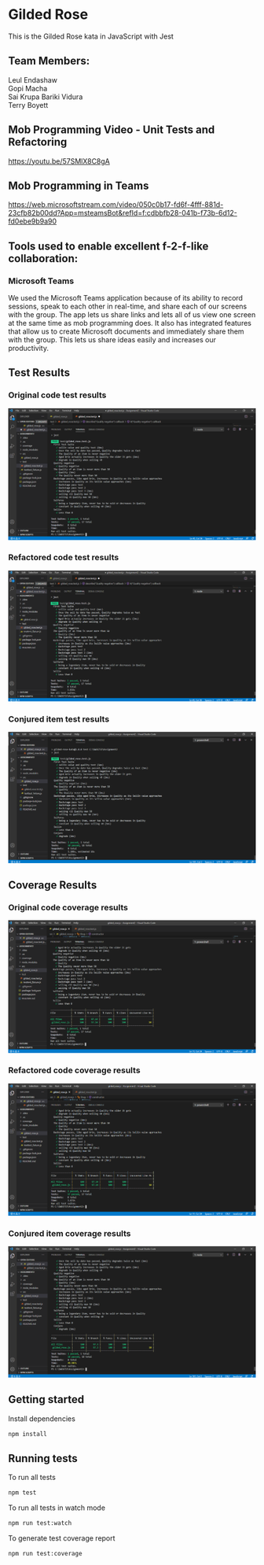 # Gilded Rose

This is the Gilded Rose kata in JavaScript with Jest

## Team Members:             
Leul Endashaw                
Gopi Macha                
Sai Krupa Bariki Vidura      
Terry Boyett           

 ## Mob Programming Video - Unit Tests and Refactoring
 https://youtu.be/57SMlX8C8gA

 ## Mob Programming in Teams
 https://web.microsoftstream.com/video/050c0b17-fd6f-4fff-881d-23cfb82b00dd?App=msteamsBot&refId=f:cdbbfb28-041b-f73b-6d12-fd0ebe9b9a90

## Tools used to enable excellent f-2-f-like collaboration:
### Microsoft Teams
We used the Microsoft Teams application because of its ability to record sessions, speak to each other in real-time, and share each of our screens with the group. The app lets us share links and lets all of us view one screen at the same time as mob programming does. It also has integrated features that allow us to create Microsoft documents and immediately share them with the group. This lets us share ideas easily and increases our productivity. 

## Test Results
### Original code test results
![alt text](/screenshots/Test%20Result%20-%20Orignal%20Code.png "Original code test results")
### Refactored code test results
![alt text](/screenshots/Test%20Result%20-%20Refactored%20Code.png "Refactored code test results")
### Conjured item test results
![alt text](/screenshots/Test%20Result%20-%20Conjured%20Item.png "Conjured item test results")

## Coverage Results
### Original code coverage results
![alt text](/screenshots/Code%20Coverage%20-%20Orignal%20Code.png "Original code coverage results")
### Refactored code coverage results
![alt text](/screenshots/Code%20Coverage%20-%20Refactored%20Code.png "Refactored code coverage results")
### Conjured item coverage results
![alt text](/screenshots/Code%20Coverage%20-%20Conjured%20Item.png "Conjured item coverage results")

## Getting started

Install dependencies

```sh
npm install
```

## Running tests

To run all tests

```sh
npm test
```

To run all tests in watch mode

```sh
npm run test:watch
```

To generate test coverage report

```sh
npm run test:coverage
```
